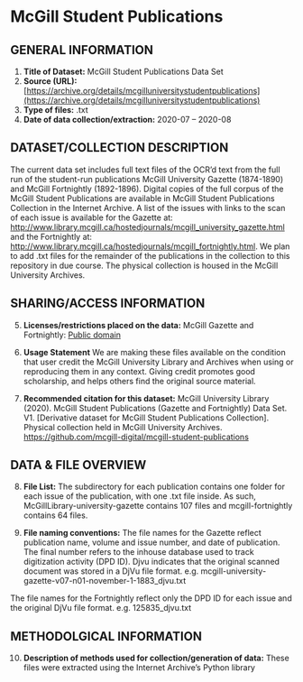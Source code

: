 # McGill Student Publications

## GENERAL INFORMATION

1. **Title of Dataset:** McGill Student Publications Data Set
2. **Source (URL):** [https://archive.org/details/mcgilluniversitystudentpublications](https://archive.org/details/mcgilluniversitystudentpublications) 
3. **Type of files:** .txt
4. **Date of data collection/extraction:** 2020-07 – 2020-08 

## DATASET/COLLECTION DESCRIPTION

The current data set includes full text files of the OCR’d text from the full run of the student-run publications McGill University Gazette (1874-1890)
and McGill Fortnightly (1892-1896). Digital copies of the full corpus of the McGill Student Publications are available in McGill Student Publications Collection 
in the Internet Archive.  A list of the issues with links to the scan of each issue is available for the Gazette at: http://www.library.mcgill.ca/hostedjournals/mcgill_university_gazette.html  
and the Fortnightly at: http://www.library.mcgill.ca/hostedjournals/mcgill_fortnightly.html. We plan to add .txt files for the remainder of the publications 
in the collection to this repository in due course.  The physical collection is housed in the McGill University Archives. 

## SHARING/ACCESS INFORMATION

5. **Licenses/restrictions placed on the data:** 
McGill Gazette and Fortnightly: [Public domain](https://creativecommons.org/publicdomain/mark/1.0/) 

6. **Usage Statement** We are making these files available on the condition that user credit the McGill University Library and Archives when using or 
reproducing them in any context. Giving credit promotes good scholarship, and helps others find the original source material. 

7. **Recommended citation for this dataset:** McGill University Library (2020). McGill Student Publications (Gazette and Fortnightly) Data Set. V1.
[Derivative dataset for McGill Student Publications Collection]. Physical collection held in McGill University Archives. https://github.com/mcgill-digital/mcgill-student-publications


## DATA &amp; FILE OVERVIEW

8. **File List:**
The subdirectory for each publication contains one folder for each issue of the publication, with one .txt file inside. 
As such, McGillLibrary-university-gazette contains 107 files and mcgill-fortnightly contains 64 files. 

9. **File naming conventions:**
The file names for the Gazette reflect publication name, volume and issue number,  and date of publication. The final number refers to the inhouse database used to track digitization activity (DPD ID).
Djvu indicates that the original scanned document was stored in a DjVu file format.
  e.g. mcgill-university-gazette-v07-n01-november-1-1883_djvu.txt
  
The file names for the Fortnightly reflect only the DPD ID for each issue and the original DjVu file format.
  e.g. 125835_djvu.txt 


## METHODOLGICAL INFORMATION

10. **Description of methods used for collection/generation of data:** These files were extracted using the Internet Archive’s Python library
